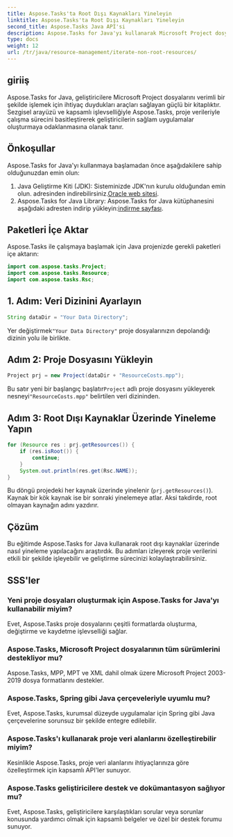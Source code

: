 ```yaml
---
title: Aspose.Tasks'ta Root Dışı Kaynakları Yineleyin
linktitle: Aspose.Tasks'ta Root Dışı Kaynakları Yineleyin
second_title: Aspose.Tasks Java API'si
description: Aspose.Tasks for Java'yı kullanarak Microsoft Project dosyalarındaki root dışı kaynaklar üzerinde verimli bir şekilde yineleme yapmayı öğrenin. Geliştirme sürecinizi geliştirin.
type: docs
weight: 12
url: /tr/java/resource-management/iterate-non-root-resources/
---
```

## giriiş
Aspose.Tasks for Java, geliştiricilere Microsoft Project dosyalarını verimli bir şekilde işlemek için ihtiyaç duydukları araçları sağlayan güçlü bir kitaplıktır. Sezgisel arayüzü ve kapsamlı işlevselliğiyle Aspose.Tasks, proje verileriyle çalışma sürecini basitleştirerek geliştiricilerin sağlam uygulamalar oluşturmaya odaklanmasına olanak tanır.
## Önkoşullar
Aspose.Tasks for Java'yı kullanmaya başlamadan önce aşağıdakilere sahip olduğunuzdan emin olun:
1.  Java Geliştirme Kiti (JDK): Sisteminizde JDK'nın kurulu olduğundan emin olun. adresinden indirebilirsiniz.[Oracle web sitesi](https://www.oracle.com/java/technologies/javase-jdk11-downloads.html).
2. Aspose.Tasks for Java Library: Aspose.Tasks for Java kütüphanesini aşağıdaki adresten indirip yükleyin:[indirme sayfası](https://releases.aspose.com/tasks/java/).

## Paketleri İçe Aktar
Aspose.Tasks ile çalışmaya başlamak için Java projenizde gerekli paketleri içe aktarın:
```java
import com.aspose.tasks.Project;
import com.aspose.tasks.Resource;
import com.aspose.tasks.Rsc;
```

## 1. Adım: Veri Dizinini Ayarlayın
```java
String dataDir = "Your Data Directory";
```
 Yer değiştirmek`"Your Data Directory"` proje dosyalarınızın depolandığı dizinin yolu ile birlikte.
## Adım 2: Proje Dosyasını Yükleyin
```java
Project prj = new Project(dataDir + "ResourceCosts.mpp");
```
 Bu satır yeni bir başlangıç başlatır`Project` adlı proje dosyasını yükleyerek nesneyi`"ResourceCosts.mpp"` belirtilen veri dizininden.
## Adım 3: Root Dışı Kaynaklar Üzerinde Yineleme Yapın
```java
for (Resource res : prj.getResources()) {
    if (res.isRoot()) {
        continue;
    }
    System.out.println(res.get(Rsc.NAME));
}
```
Bu döngü projedeki her kaynak üzerinde yinelenir (`prj.getResources()`). Kaynak bir kök kaynak ise bir sonraki yinelemeye atlar. Aksi takdirde, root olmayan kaynağın adını yazdırır.

## Çözüm
Bu eğitimde Aspose.Tasks for Java kullanarak root dışı kaynaklar üzerinde nasıl yineleme yapılacağını araştırdık. Bu adımları izleyerek proje verilerini etkili bir şekilde işleyebilir ve geliştirme sürecinizi kolaylaştırabilirsiniz.
## SSS'ler
### Yeni proje dosyaları oluşturmak için Aspose.Tasks for Java'yı kullanabilir miyim?
Evet, Aspose.Tasks proje dosyalarını çeşitli formatlarda oluşturma, değiştirme ve kaydetme işlevselliği sağlar.
### Aspose.Tasks, Microsoft Project dosyalarının tüm sürümlerini destekliyor mu?
Aspose.Tasks, MPP, MPT ve XML dahil olmak üzere Microsoft Project 2003-2019 dosya formatlarını destekler.
### Aspose.Tasks, Spring gibi Java çerçeveleriyle uyumlu mu?
Evet, Aspose.Tasks, kurumsal düzeyde uygulamalar için Spring gibi Java çerçevelerine sorunsuz bir şekilde entegre edilebilir.
### Aspose.Tasks'ı kullanarak proje veri alanlarını özelleştirebilir miyim?
Kesinlikle Aspose.Tasks, proje veri alanlarını ihtiyaçlarınıza göre özelleştirmek için kapsamlı API'ler sunuyor.
### Aspose.Tasks geliştiricilere destek ve dokümantasyon sağlıyor mu?
Evet, Aspose.Tasks, geliştiricilere karşılaştıkları sorular veya sorunlar konusunda yardımcı olmak için kapsamlı belgeler ve özel bir destek forumu sunuyor.